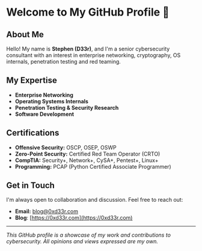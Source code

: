 # Welcome to My GitHub Profile 👋

## About Me

Hello! My name is **Stephen (D33r)**, and I'm a senior cybersecurity consultant with an interest in enterprise networking, cryptography, OS internals, penetration testing and red teaming.

## My Expertise

- **Enterprise Networking**
- **Operating Systems Internals**
- **Penetration Testing & Security Research**
- **Software Development**

## Certifications

- **Offensive Security:** OSCP, OSEP, OSWP
- **Zero-Point Security:** Certified Red Team Operator (CRTO)
- **CompTIA:** Security+, Network+, CySA+, Pentest+, Linux+
- **Programming:** PCAP (Python Certified Associate Programmer)


## Get in Touch

I'm always open to collaboration and discussion. Feel free to reach out:

- **Email:** [blog@0xd33r.com](mailto:blog@0xd33r.com)
- **Blog**: [https://0xd33r.com](https://0xd33r.com)

---

*This GitHub profile is a showcase of my work and contributions to cybersecurity. All opinions and views expressed are my own.*
